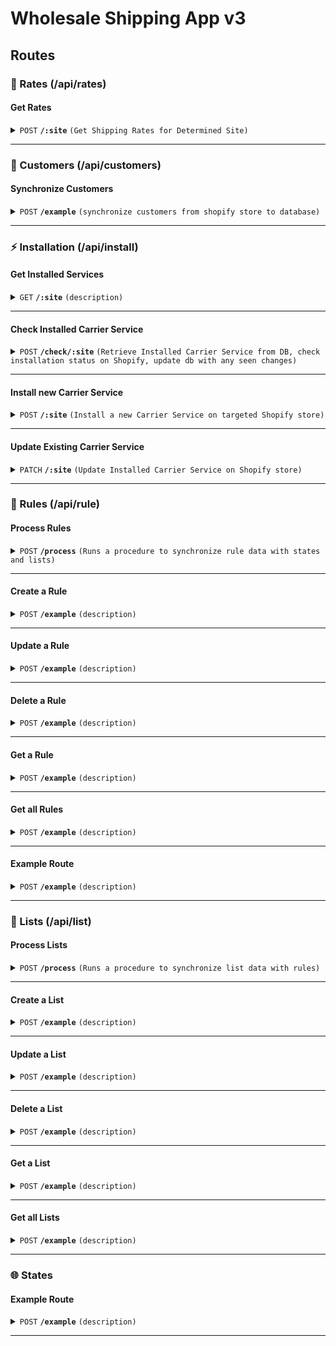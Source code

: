 # Wholesale Shipping App v3

## Routes

### 🚚 Rates (/api/rates)

#### Get Rates

<details>
 <summary><code>POST</code> <code><b>/:site</b></code> <code>(Get Shipping Rates for Determined Site)</code></summary>

##### Parameters

> | name | type | data type             | description |
> | ---- | ---- | --------------------- | ----------- |
> | rate | body | object (JSON or YAML) | N/A         |

**Example Rate Request:**

```json
{
  "rate": {
    "origin": {
      "country": "US",
      "postal_code": "85008",
      "province": "AZ",
      "city": "Phoenix",
      "name": null,
      "address1": "4908 E Mcdowell Rd",
      "address2": "Suite 100",
      "address3": null,
      "latitude": 33.4667751,
      "longitude": -111.9758635,
      "phone": null,
      "fax": null,
      "email": null,
      "address_type": null,
      "company_name": "mipodwholesale-avalara"
    },
    "destination": {
      "country": "US",
      "postal_code": "85008",
      "province": "AZ",
      "city": "Phoenix",
      "name": "Dylan Walters",
      "address1": "4908 East McDowell Road",
      "address2": null,
      "address3": null,
      "latitude": 33.466806,
      "longitude": -111.9758276,
      "phone": "4802524808",
      "fax": null,
      "email": null,
      "address_type": null,
      "company_name": null
    },
    "items": [
      {
        "name": "Aloe Grape Orion Bar 7500 - Wholesale A / 50mg / 10 Pack",
        "sku": "53364-10",
        "quantity": 9,
        "grams": 850,
        "price": 8000,
        "vendor": "Lost Vape",
        "requires_shipping": true,
        "taxable": true,
        "fulfillment_service": "manual",
        "properties": {},
        "product_id": 8052175536296,
        "variant_id": 45793663484072
      }
    ],
    "currency": "USD",
    "locale": "en-US"
  }
}
```

##### Responses

> | http code | content-type              | response                                 |
> | --------- | ------------------------- | ---------------------------------------- |
> | `200`     | `application/json`        | `{rates: []}`                            |
> | `400`     | `application/json`        | `{"code":"400","message":"Bad Request"}` |
> | `405`     | `text/html;charset=utf-8` | None                                     |

**Example Response with Rates**

```json

```

##### Example cURL

> ```javascript
>  curl -X POST -H "Content-Type: application/json" --data @post.json http://localhost:7000/api/rates/:site
> ```

</details>

---

### 👥 Customers (/api/customers)

#### Synchronize Customers

<details>
 <summary><code>POST</code> <code><b>/example</b></code> <code>(synchronize customers from shopify store to database)</code></summary>

##### Parameters

> | name | type       | data type | description |
> | ---- | ---------- | --------- | ----------- |
> | site | Parameters | string    | "B2B"       |

##### Responses

> | http code | content-type              | response                                     |
> | --------- | ------------------------- | -------------------------------------------- |
> | `200`     | `application/json`        | `Request Received to synchronize customers.` |
> | `400`     | `application/json`        | `{"code":"400","message":"Bad Request"}`     |
> | `405`     | `text/html;charset=utf-8` | None                                         |

##### Example cURL

> ```javascript
>  curl -X POST -H "Content-Type: application/json" --data @post.json http://localhost:7000/api/customers/synchronize/:site
> ```

</details>

---

### ⚡ Installation (/api/install)

#### Get Installed Services

<details>
 <summary><code>GET</code> <code><b>/:site</b></code> <code>(description)</code></summary>

##### Parameters

> | name | type       | data type | description |
> | ---- | ---------- | --------- | ----------- |
> | site | Parameters | string    | N/A         |

##### Responses

> | http code | content-type              | response                                 |
> | --------- | ------------------------- | ---------------------------------------- |
> | `200`     | `application/json`        | `[carrier services]`                     |
> | `400`     | `application/json`        | `{"code":"400","message":"Bad Request"}` |
> | `405`     | `text/html;charset=utf-8` | None                                     |

**Example Response:**

```json
[
  {
    "id": "gid://shopify/DeliveryCarrierService/71360512168",
    "name": "Mi-One Brands Shipping Rates",
    "callbackUrl": "https://example.com/api/rates/SBX",
    "active": true,
    "supportsServiceDiscovery": true
  }
]
```

##### Example cURL

> ```javascript
>  curl -X POST -H "Content-Type: application/json" --data @post.json http://localhost:7000/
> ```

</details>

---

#### Check Installed Carrier Service

<details>
 <summary><code>POST</code> <code><b>/check/:site</b></code> <code>(Retrieve Installed Carrier Service from DB, check installation status on Shopify, update db with any seen changes)</code></summary>

##### Parameters

> | name | type       | data type | description |
> | ---- | ---------- | --------- | ----------- |
> | site | Parameters | string    | "B2B"       |

##### Responses

> | http code | content-type              | response                                 |
> | --------- | ------------------------- | ---------------------------------------- |
> | `200`     | `application/json`        | `{carrier_service}`                      |
> | `400`     | `application/json`        | `{"code":"400","message":"Bad Request"}` |
> | `405`     | `text/html;charset=utf-8` | None                                     |

**Example Response:**

```json
{
  "_id": "683a0265689c96a0703500db",
  "name": "Mi-Pod Wholesale (SBX)",
  "code": "SBX",
  "my_shopify_url": "mipodwholesale-avalara",
  "createdAt": "2025-05-30T19:09:25.455Z",
  "updatedAt": "2025-05-30T20:50:15.338Z",
  "__v": 0,
  "active": true,
  "app_name": "Mi-One Brands Shipping Rates",
  "callbackUrl": "https://example.com/api/rates/SBX",
  "gid": "gid://shopify/DeliveryCarrierService/71360512168",
  "supportsServiceDiscovery": true
}
```

##### Example cURL

> ```javascript
>  curl -X POST -H "Content-Type: application/json" --data @post.json http://localhost:7000/
> ```

</details>

---

#### Install new Carrier Service

<details>
 <summary><code>POST</code> <code><b>/:site</b></code> <code>(Install a new Carrier Service on targeted Shopify store)</code></summary>

##### Parameters

> | name            | type       | data type     | description          |
> | --------------- | ---------- | ------------- | -------------------- |
> | site            | Parameters | string        | "B2B, SBX"           |
> | carrier_service | Body       | Object (JSON) | Carrier Service Body |

**Example `carrier_service`:**

```json
{
  "name": "Mi-Pod Shipping App",
  "callbackUrl": "https://example.com/api/rates",
  "active": true,
  "supportsServiceDiscovery": true
}
```

##### Responses

> | http code | content-type              | response                                 |
> | --------- | ------------------------- | ---------------------------------------- |
> | `200`     | `application/json`        | `{configured carrier_service}`           |
> | `400`     | `application/json`        | `{"code":"400","message":"Bad Request"}` |
> | `405`     | `text/html;charset=utf-8` | None                                     |

**Example Response:**

```json
{
  "_id": "683a0265689c96a0703500db",
  "name": "Mi-Pod Wholesale (SBX)",
  "code": "SBX",
  "my_shopify_url": "mipodwholesale-avalara",
  "createdAt": "2025-05-30T19:09:25.455Z",
  "updatedAt": "2025-05-30T20:50:15.338Z",
  "__v": 0,
  "active": true,
  "app_name": "Mi-One Brands Shipping Rates",
  "callbackUrl": "https://example.com/api/rates/SBX",
  "gid": "gid://shopify/DeliveryCarrierService/71360512168",
  "supportsServiceDiscovery": true
}
```

##### Example cURL

> ```javascript
>  curl -X POST -H "Content-Type: application/json" --data @post.json http://localhost:7000/
> ```

</details>

---

#### Update Existing Carrier Service

<details>
 <summary><code>PATCH</code> <code><b>/:site</b></code> <code>(Update Installed Carrier Service on Shopify store)</code></summary>

##### Parameters

> | name            | type       | data type     | description          |
> | --------------- | ---------- | ------------- | -------------------- |
> | site            | Parameters | string        | "B2B, SBX"           |
> | carrier_service | Body       | Object (JSON) | Carrier Service Body |

**Example `carrier_service`:**

```json
{
  "id": "gid://shopify/DeliveryCarrierService/71360512168",
  "name": "Mi-One Brands Shipping Rates",
  "callbackUrl": "https://example.com/api/rates/SBX",
  "active": true,
  "supportsServiceDiscovery": true
}
```

##### Responses

> | http code | content-type              | response                                 |
> | --------- | ------------------------- | ---------------------------------------- |
> | `200`     | `application/json`        | `{configured carrier_service}`           |
> | `400`     | `application/json`        | `{"code":"400","message":"Bad Request"}` |
> | `405`     | `text/html;charset=utf-8` | None                                     |

**Example Response:**

```json
{
  "_id": "683a0265689c96a0703500db",
  "name": "Mi-Pod Wholesale (SBX)",
  "code": "SBX",
  "my_shopify_url": "mipodwholesale-avalara",
  "createdAt": "2025-05-30T19:09:25.455Z",
  "updatedAt": "2025-05-30T20:50:15.338Z",
  "__v": 0,
  "active": true,
  "app_name": "Mi-One Brands Shipping Rates",
  "callbackUrl": "https://example.com/api/rates/SBX",
  "gid": "gid://shopify/DeliveryCarrierService/71360512168",
  "supportsServiceDiscovery": true
}
```

##### Example cURL

> ```javascript
>  curl -X POST -H "Content-Type: application/json" --data @post.json http://localhost:7000/
> ```

</details>

---

### 📄 Rules (/api/rule)

#### Process Rules

<details>
 <summary><code>POST</code> <code><b>/process</b></code> <code>(Runs a procedure to synchronize rule data with states and lists)</code></summary>

##### Parameters

> | name | type     | data type             | description |
> | ---- | -------- | --------------------- | ----------- |
> | None | required | object (JSON or YAML) | N/A         |

##### Responses

> | http code | content-type              | response                                 |
> | --------- | ------------------------- | ---------------------------------------- |
> | `200`     | `application/json`        | `Request Received to Process Rules.`     |
> | `400`     | `application/json`        | `{"code":"400","message":"Bad Request"}` |
> | `405`     | `text/html;charset=utf-8` | None                                     |

##### Example cURL

> ```javascript
>  curl -X POST -H "Content-Type: application/json" --data @post.json http://localhost:7000/api/rules/process
> ```

</details>

---

#### Create a Rule

<details>
 <summary><code>POST</code> <code><b>/example</b></code> <code>(description)</code></summary>

##### Parameters

> | name | type     | data type             | description |
> | ---- | -------- | --------------------- | ----------- |
> | None | required | object (JSON or YAML) | N/A         |

##### Responses

> | http code | content-type              | response                                 |
> | --------- | ------------------------- | ---------------------------------------- |
> | `200`     | `application/json`        | `Configuration created successfully`     |
> | `400`     | `application/json`        | `{"code":"400","message":"Bad Request"}` |
> | `405`     | `text/html;charset=utf-8` | None                                     |

##### Example cURL

> ```javascript
>  curl -X POST -H "Content-Type: application/json" --data @post.json http://localhost:7000/
> ```

</details>

---
#### Update a Rule

<details>
 <summary><code>POST</code> <code><b>/example</b></code> <code>(description)</code></summary>

##### Parameters

> | name | type     | data type             | description |
> | ---- | -------- | --------------------- | ----------- |
> | None | required | object (JSON or YAML) | N/A         |

##### Responses

> | http code | content-type              | response                                 |
> | --------- | ------------------------- | ---------------------------------------- |
> | `200`     | `application/json`        | `Configuration created successfully`     |
> | `400`     | `application/json`        | `{"code":"400","message":"Bad Request"}` |
> | `405`     | `text/html;charset=utf-8` | None                                     |

##### Example cURL

> ```javascript
>  curl -X POST -H "Content-Type: application/json" --data @post.json http://localhost:7000/
> ```

</details>

---
#### Delete a Rule

<details>
 <summary><code>POST</code> <code><b>/example</b></code> <code>(description)</code></summary>

##### Parameters

> | name | type     | data type             | description |
> | ---- | -------- | --------------------- | ----------- |
> | None | required | object (JSON or YAML) | N/A         |

##### Responses

> | http code | content-type              | response                                 |
> | --------- | ------------------------- | ---------------------------------------- |
> | `200`     | `application/json`        | `Configuration created successfully`     |
> | `400`     | `application/json`        | `{"code":"400","message":"Bad Request"}` |
> | `405`     | `text/html;charset=utf-8` | None                                     |

##### Example cURL

> ```javascript
>  curl -X POST -H "Content-Type: application/json" --data @post.json http://localhost:7000/
> ```

</details>

---
#### Get a Rule

<details>
 <summary><code>POST</code> <code><b>/example</b></code> <code>(description)</code></summary>

##### Parameters

> | name | type     | data type             | description |
> | ---- | -------- | --------------------- | ----------- |
> | None | required | object (JSON or YAML) | N/A         |

##### Responses

> | http code | content-type              | response                                 |
> | --------- | ------------------------- | ---------------------------------------- |
> | `200`     | `application/json`        | `Configuration created successfully`     |
> | `400`     | `application/json`        | `{"code":"400","message":"Bad Request"}` |
> | `405`     | `text/html;charset=utf-8` | None                                     |

##### Example cURL

> ```javascript
>  curl -X POST -H "Content-Type: application/json" --data @post.json http://localhost:7000/
> ```

</details>

---
#### Get all Rules

<details>
 <summary><code>POST</code> <code><b>/example</b></code> <code>(description)</code></summary>

##### Parameters

> | name | type     | data type             | description |
> | ---- | -------- | --------------------- | ----------- |
> | None | required | object (JSON or YAML) | N/A         |

##### Responses

> | http code | content-type              | response                                 |
> | --------- | ------------------------- | ---------------------------------------- |
> | `200`     | `application/json`        | `Configuration created successfully`     |
> | `400`     | `application/json`        | `{"code":"400","message":"Bad Request"}` |
> | `405`     | `text/html;charset=utf-8` | None                                     |

##### Example cURL

> ```javascript
>  curl -X POST -H "Content-Type: application/json" --data @post.json http://localhost:7000/
> ```

</details>

---

#### Example Route

<details>
 <summary><code>POST</code> <code><b>/example</b></code> <code>(description)</code></summary>

##### Parameters

> | name | type     | data type             | description |
> | ---- | -------- | --------------------- | ----------- |
> | None | required | object (JSON or YAML) | N/A         |

##### Responses

> | http code | content-type              | response                                 |
> | --------- | ------------------------- | ---------------------------------------- |
> | `200`     | `application/json`        | `Configuration created successfully`     |
> | `400`     | `application/json`        | `{"code":"400","message":"Bad Request"}` |
> | `405`     | `text/html;charset=utf-8` | None                                     |

##### Example cURL

> ```javascript
>  curl -X POST -H "Content-Type: application/json" --data @post.json http://localhost:7000/
> ```

</details>

---

### 📜 Lists (/api/list)

#### Process Lists

<details>
 <summary><code>POST</code> <code><b>/process</b></code> <code>(Runs a procedure to synchronize list data with rules)</code></summary>

##### Parameters

> | name | type     | data type             | description |
> | ---- | -------- | --------------------- | ----------- |
> | None | required | object (JSON or YAML) | N/A         |

##### Responses

> | http code | content-type              | response                                 |
> | --------- | ------------------------- | ---------------------------------------- |
> | `200`     | `application/json`        | `Request Received to Process Lists`      |
> | `400`     | `application/json`        | `{"code":"400","message":"Bad Request"}` |
> | `405`     | `text/html;charset=utf-8` | None                                     |

##### Example cURL

> ```javascript
>  curl -X POST -H "Content-Type: application/json" --data @post.json http://localhost:7000/api/list/process
> ```

</details>

---

#### Create a List

<details>
 <summary><code>POST</code> <code><b>/example</b></code> <code>(description)</code></summary>

##### Parameters

> | name | type     | data type             | description |
> | ---- | -------- | --------------------- | ----------- |
> | None | required | object (JSON or YAML) | N/A         |

##### Responses

> | http code | content-type              | response                                 |
> | --------- | ------------------------- | ---------------------------------------- |
> | `200`     | `application/json`        | `Configuration created successfully`     |
> | `400`     | `application/json`        | `{"code":"400","message":"Bad Request"}` |
> | `405`     | `text/html;charset=utf-8` | None                                     |

##### Example cURL

> ```javascript
>  curl -X POST -H "Content-Type: application/json" --data @post.json http://localhost:7000/
> ```

</details>

---
#### Update a List

<details>
 <summary><code>POST</code> <code><b>/example</b></code> <code>(description)</code></summary>

##### Parameters

> | name | type     | data type             | description |
> | ---- | -------- | --------------------- | ----------- |
> | None | required | object (JSON or YAML) | N/A         |

##### Responses

> | http code | content-type              | response                                 |
> | --------- | ------------------------- | ---------------------------------------- |
> | `200`     | `application/json`        | `Configuration created successfully`     |
> | `400`     | `application/json`        | `{"code":"400","message":"Bad Request"}` |
> | `405`     | `text/html;charset=utf-8` | None                                     |

##### Example cURL

> ```javascript
>  curl -X POST -H "Content-Type: application/json" --data @post.json http://localhost:7000/
> ```

</details>

---
#### Delete a List

<details>
 <summary><code>POST</code> <code><b>/example</b></code> <code>(description)</code></summary>

##### Parameters

> | name | type     | data type             | description |
> | ---- | -------- | --------------------- | ----------- |
> | None | required | object (JSON or YAML) | N/A         |

##### Responses

> | http code | content-type              | response                                 |
> | --------- | ------------------------- | ---------------------------------------- |
> | `200`     | `application/json`        | `Configuration created successfully`     |
> | `400`     | `application/json`        | `{"code":"400","message":"Bad Request"}` |
> | `405`     | `text/html;charset=utf-8` | None                                     |

##### Example cURL

> ```javascript
>  curl -X POST -H "Content-Type: application/json" --data @post.json http://localhost:7000/
> ```

</details>

---
#### Get a List

<details>
 <summary><code>POST</code> <code><b>/example</b></code> <code>(description)</code></summary>

##### Parameters

> | name | type     | data type             | description |
> | ---- | -------- | --------------------- | ----------- |
> | None | required | object (JSON or YAML) | N/A         |

##### Responses

> | http code | content-type              | response                                 |
> | --------- | ------------------------- | ---------------------------------------- |
> | `200`     | `application/json`        | `Configuration created successfully`     |
> | `400`     | `application/json`        | `{"code":"400","message":"Bad Request"}` |
> | `405`     | `text/html;charset=utf-8` | None                                     |

##### Example cURL

> ```javascript
>  curl -X POST -H "Content-Type: application/json" --data @post.json http://localhost:7000/
> ```

</details>

---
#### Get all Lists

<details>
 <summary><code>POST</code> <code><b>/example</b></code> <code>(description)</code></summary>

##### Parameters

> | name | type     | data type             | description |
> | ---- | -------- | --------------------- | ----------- |
> | None | required | object (JSON or YAML) | N/A         |

##### Responses

> | http code | content-type              | response                                 |
> | --------- | ------------------------- | ---------------------------------------- |
> | `200`     | `application/json`        | `Configuration created successfully`     |
> | `400`     | `application/json`        | `{"code":"400","message":"Bad Request"}` |
> | `405`     | `text/html;charset=utf-8` | None                                     |

##### Example cURL

> ```javascript
>  curl -X POST -H "Content-Type: application/json" --data @post.json http://localhost:7000/
> ```

</details>

---

### 🌐 States

#### Example Route

<details>
 <summary><code>POST</code> <code><b>/example</b></code> <code>(description)</code></summary>

##### Parameters

> | name | type     | data type             | description |
> | ---- | -------- | --------------------- | ----------- |
> | None | required | object (JSON or YAML) | N/A         |

##### Responses

> | http code | content-type              | response                                 |
> | --------- | ------------------------- | ---------------------------------------- |
> | `200`     | `application/json`        | `Configuration created successfully`     |
> | `400`     | `application/json`        | `{"code":"400","message":"Bad Request"}` |
> | `405`     | `text/html;charset=utf-8` | None                                     |

##### Example cURL

> ```javascript
>  curl -X POST -H "Content-Type: application/json" --data @post.json http://localhost:7000/
> ```

</details>

---

